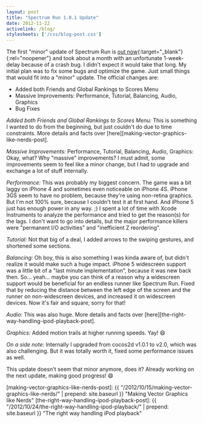 ```yaml
---
layout: post
title: "Spectrum Run 1.0.1 Update"
date: 2012-11-22
activelink: /blog/
stylesheets: ['/css/blog-post.css']
---
```

The first "minor" update of Spectrum Run is [out now][spectrum-run]{:target="_blank"}{:rel="noopener"} and took about a month with an unfortunate 1-week-delay because of a crash bug. I didn't expect it would take that long. My initial plan was to fix some bugs and optimize the game. Just small things that would fit into a "minor" update. The official changes are:

- Added both Friends and Global Rankings to Scores Menu
- Massive Improvements: Performance, Tutorial, Balancing, Audio, Graphics
- Bug Fixes

_Added both Friends and Global Rankings to Scores Menu:_ This is something I wanted to do from the beginning, but just couldn't do due to time constraints. More details and facts over [here][making-vector-graphics-like-nerds-post].

_Massive Improvements:_ Performance, Tutorial, Balancing, Audio, Graphics: Okay, what? Why "massive" improvements? I must admit, some improvements seem to feel like a minor change, but I had to upgrade and exchange a lot of stuff internally.

_Performance:_ This was probably my biggest concern. The game was a bit laggy on iPhone 4 and sometimes even noticeable on iPhone 4S. iPhone 3GS seem to have no problem, because they're using non-retina graphics. But I'm not 100% sure, because I couldn't test it at first hand. And iPhone 5 just has enough power in any way. ;) I spent a lot of time with Xcode Instruments to analyze the performance and tried to get the reason(s) for the lags. I don't want to go into details, but the major performance killers were "permanent I/O activities" and "inefficient Z reordering".

_Tutorial:_ Not that big of a deal, I added arrows to the swiping gestures, and shortened some sections.

_Balancing:_ Oh boy, this is also something I was kinda aware of, but didn't realize it would make such a huge impact. iPhone 5 widescreen support was a little bit of a "last minute implementation", because it was new back then. So… yeah… maybe you can think of a reason why a widescreen support would be beneficial for an endless runner like Spectrum Run. Fixed that by reducing the distance between the left edge of the screen and the runner on non-widescreen devices, and increased it on widescreen devices. Now it's fair and square, sorry for that!

_Audio:_ This was also huge. More details and facts over [here][the-right-way-handling-ipod-playback-post].

_Graphics:_ Added motion trails at higher running speeds. Yay! :smile:

_On a side note:_ Internally I upgraded from cocos2d v1.0.1 to v2.0, which was also challenging. But it was totally worth it, fixed some performance issues as well.

This update doesn't seem that minor anymore, does it? Already working on the next update, making good progress! :smile:

[spectrum-run]: https://itunes.apple.com/app/id516387678 "Spectrum Run on the App Store"
[making-vector-graphics-like-nerds-post]: {{ "/2012/10/15/making-vector-graphics-like-nerds/" | prepend: site.baseurl }} "Making Vector Graphics like Nerds"
[the-right-way-handling-ipod-playback-post]: {{ "/2012/10/24/the-right-way-handling-ipod-playback/" | prepend: site.baseurl }} "The right way handling iPod playback"
